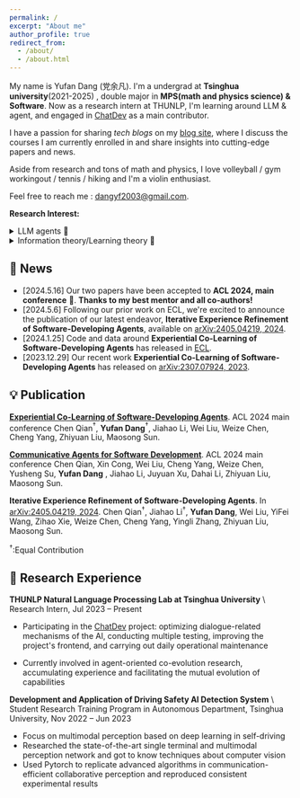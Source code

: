 ```yaml
---
permalink: /
excerpt: "About me"
author_profile: true
redirect_from: 
  - /about/
  - /about.html
---
```


  My name is Yufan Dang (党余凡). I'm a undergrad at **Tsinghua university**(2021-2025) , double major in **MPS(math and physics science) & Software**. Now as a research intern at THUNLP, I'm learning around LLM & agent, and engaged in [ChatDev](https://github.com/OpenBMB/ChatDev) as a main contributor. 

  <!-- Holding a strong conviction that "Exploring the essence of intelligence will broaden the boundaries of cognition and contribute to a better world" I am currently strategizing to commence **a Ph.D. journey specializing in NLP/LLM/ML/DL**. My goal is to advance my academic pursuits, with the anticipated initiation of this endeavor **in the fall of 2025**.\\ -->
  
  I have a passion for sharing _tech blogs_ on my [blog site](https://cuddly-athlete-ff1.notion.site/NA-Wen-s-blog-6efd65e06b934c369ba0f0ad7901c4f8), where I discuss the courses I am currently enrolled in and share insights into cutting-edge papers and news.


  Aside from research and tons of math and physics, I love volleyball / gym workingout / tennis / hiking and I'm a violin enthusiast.

  
  Feel free to reach me : [dangyf2003@gmail.com](mailto:dangyf2003@gmail.com). 


**Research Interest:**
  <details>
  <summary>
  LLM agents 🤖 </summary>
    I aim to constructing LLM-based autonomous agent for effctively and efficiently solving multi-step and complex tasks (previously mainly focus on software developing, now try to explore more) to fully leverage the ability of LLMs.
    I'm curious about the topic of LLM-based multi-agent: What is the definition of multi-agent? What will happen when more agents involved in one task or conversation or some real-world scenario? What is the lying difference between multi-agent and single agent, more is all you need? We need the strongest agent or more weak agents gathered to reach another stage of LLM agent? How can we leverage the potiential of multi-agent, for simulation, for task-solving, or just for fun?
    </details>
  <details>
  <summary>
  Information theory/Learning theory 🎨 </summary>
  The breakthroughs in language models became evident in 2022, overshadowing advancements in computer vision.
  These language models excel as sophisticated compressors of linguistic data, adeptly encapsulating and harnessing the latent intelligence embedded within language through their parameters.
    My ambition lies in unraveling the fundamental aspects of language intelligence, primarily through the perspectives of information theory and learning theory, which aims to provide a more holistic understanding of the current capabilities of LLMs.
    And I'm devoted to utilize the perspective of information theory to understand the current agent work. It is an interesting topic.
    </details>



## 🍺 News
- [2024.5.16] Our two papers have been accepted to **ACL 2024, main conference** 🥳. **Thanks to my best mentor and all co-authors!**
- [2024.5.6]  Following our prior work on ECL, we're excited to announce the publication of our latest endeavor, **Iterative Experience Refinement of Software-Developing Agents**, available on [arXiv:2405.04219, 2024](https://arxiv.org/abs/2405.04219). 
- [2024.1.25]  Code and data around **Experiential Co-Learning of Software-Developing Agents** has released in [ECL](https://github.com/OpenBMB/ChatDev/blob/main/wiki.md#experiential-co-learning-guide). 
- [2023.12.29]  Our recent work **Experiential Co-Learning of Software-Developing Agents** has released on [arXiv:2307.07924, 2023](https://arxiv.org/abs/2307.07924). 

## 💡 Publication
**[Experiential Co-Learning of Software-Developing Agents](https://arxiv.org/abs/2312.17025)**. ACL 2024 main conference
Chen Qian$^{†}$, **Yufan Dang**$^{†}$, Jiahao Li, Wei Liu, Weize Chen, Cheng Yang, Zhiyuan Liu, Maosong Sun.

**[Communicative Agents for Software Development](https://arxiv.org/abs/2307.07924)**. ACL 2024 main conference
Chen Qian, Xin Cong, Wei Liu, Cheng Yang, Weize Chen, Yusheng Su, **Yufan Dang** , Jiahao Li, Juyuan Xu, Dahai Li, Zhiyuan Liu, Maosong Sun.


**Iterative Experience Refinement of Software-Developing Agents**. In [arXiv:2405.04219, 2024](https://arxiv.org/abs/2405.04219). 
Chen Qian$^{†}$, Jiahao Li$^{†}$, **Yufan Dang**, Wei Liu, YiFei Wang, Zihao Xie, Weize Chen, Cheng Yang, Yingli Zhang, Zhiyuan Liu, Maosong Sun.

$^{†}$:Equal Contribution

## 🐣 Research Experience

**THUNLP Natural Language Processing Lab at Tsinghua University** \\
Research Intern, Jul 2023 – Present

- Participating in the [ChatDev](https://github.com/OpenBMB/ChatDev) project: optimizing dialogue-related mechanisms of the AI, conducting multiple testing, improving the project's frontend, and carrying out daily operational maintenance

- Currently involved in agent-oriented co-evolution research, accumulating experience and facilitating the mutual evolution of capabilities 

**Development and Application of Driving Safety AI Detection System** \\
Student Research Training Program in Autonomous Department, Tsinghua University, Nov 2022 – Jun 2023

- Focus on multimodal perception based on deep learning in self-driving
- Researched the state-of-the-art single terminal and multimodal perception network and got to know techniques about computer vision
- Used Pytorch to replicate advanced algorithms in communication-efficient collaborative perception and reproduced consistent experimental results


